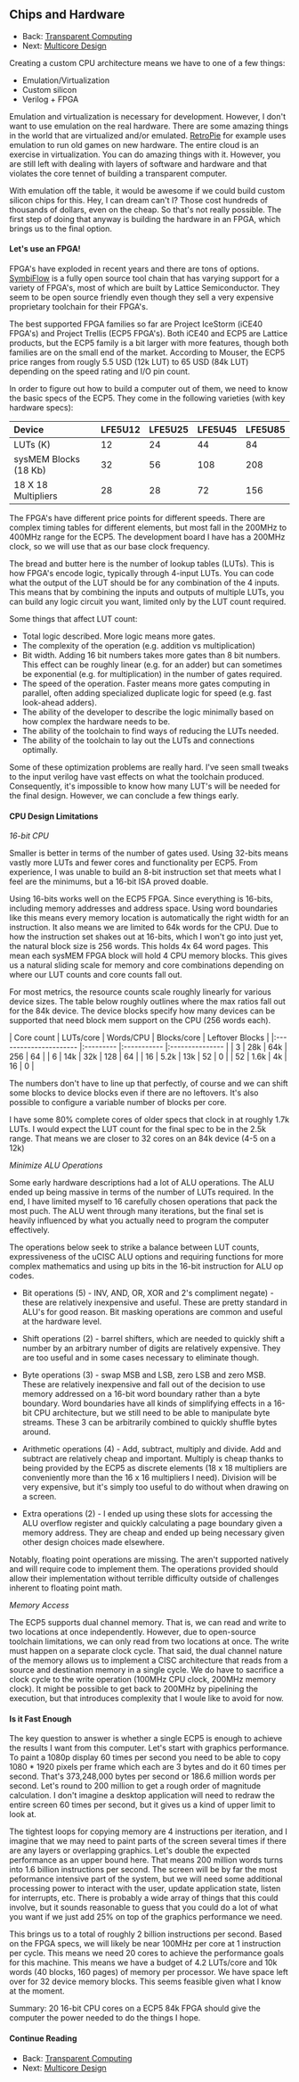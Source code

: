 ## Chips and Hardware

* Back: [Transparent Computing](03_Transparent_Computing.md)
* Next: [Multicore Design](05_Multicore_Design.md)

Creating a custom CPU architecture means we have to one of a few things:

* Emulation/Virtualization
* Custom silicon
* Verilog + FPGA

Emulation and virtualization is necessary for development. However, I don't want to
use emulation on the real hardware. There are some amazing things in the world that
are virtualized and/or emulated. [RetroPie](https://retropie.org.uk/) for example
uses emulation to run old games on new hardware. The entire cloud is an exercise in
virtualization. You can do amazing things with it. However, you are still left with
dealing with layers of software and hardware and that violates the core tennet of
building a transparent computer.

With emulation off the table, it would be awesome if we could build custom silicon
chips for this. Hey, I can dream can't I? Those cost hundreds of thousands of
dollars, even on the cheap. So that's not really possible. The first step of doing
that anyway is building the hardware in an FPGA, which brings us to the final option.

#### Let's use an FPGA!

FPGA's have exploded in recent years and there are tons of options.
[SymbiFlow](https://symbiflow.github.io/) is a fully open source tool chain that has
varying support for a variety of FPGA's, most of which are built by Lattice
Semiconductor. They seem to be open source friendly even though they sell a very
expensive proprietary toolchain for their FPGA's.

The best supported FPGA families so far are Project IceStorm (iCE40 FPGA's) and
Project Trellis (ECP5 FPGA's). Both iCE40 and ECP5 are Lattice products, but the ECP5
family is a bit larger with more features, though both families are on the small end
of the market. According to Mouser, the ECP5 price ranges from rougly 5.5 USD (12k
LUT) to 65 USD (84k LUT) depending on the speed rating and I/O pin count.

In order to figure out how to build a computer out of them, we need to know the basic
specs of the ECP5. They come in the following varieties (with key hardware specs):

| Device                | LFE5U12 | LFE5U25 | LFE5U45 | LFE5U85 |
|:--------------------- |:------- |:------- |:------- |:------- |
| LUTs (K)              | 12      | 24      | 44      | 84      |
| sysMEM Blocks (18 Kb) | 32      | 56      | 108     | 208     |
| 18 X 18 Multipliers   | 28      | 28      | 72      | 156     |

The FPGA's have different price points for different speeds. There are complex
timing tables for different elements, but most fall in the 200MHz to 400MHz range
for the ECP5. The development board I have has a 200MHz clock, so we will use that
as our base clock frequency.

The bread and butter here is the number of lookup tables (LUTs). This is how FPGA's
encode logic, typically through 4-input LUTs. You can code what the output of the LUT
should be for any combination of the 4 inputs. This means that by combining the
inputs and outputs of multiple LUTs, you can build any logic circuit you want,
limited only by the LUT count required.

Some things that affect LUT count:

* Total logic described. More logic means more gates.
* The complexity of the operation (e.g. addition vs multiplication)
* Bit width. Adding 16 bit numbers takes more gates than 8 bit numbers. This effect
can be roughly linear (e.g. for an adder) but can sometimes be exponential (e.g. for
multiplication) in the number of gates required.
* The speed of the operation. Faster means more gates computing in parallel, often
adding specialized duplicate logic for speed (e.g. fast look-ahead adders).
* The ability of the developer to describe the logic minimally based on how complex
the hardware needs to be.
* The ability of the toolchain to find ways of reducing the LUTs needed.
* The ability of the toolchain to lay out the LUTs and connections optimally.

Some of these optimization problems are really hard. I've seen small tweaks to the
input verilog have vast effects on what the toolchain produced. Consequently, it's
impossible to know how many LUT's will be needed for the final design. However, we
can conclude a few things early.

#### CPU Design Limitations

*16-bit CPU*

Smaller is better in terms of the number of gates used. Using 32-bits means vastly
more LUTs and fewer cores and functionality per ECP5. From experience, I was unable
to build an 8-bit instruction set that meets what I feel are the minimums, but a
16-bit ISA proved doable.

Using 16-bits works well on the ECP5 FPGA. Since everything is 16-bits, including
memory addresses and address space. Using word boundaries like this means every
memory location is automatically the right width for an instruction. It also means
we are limited to 64k words for the CPU. Due to how the instruction set shakes out
at 16-bits, which I won't go into just yet, the natural block size is 256 words. This
holds 4x 64 word pages. This mean each sysMEM FPGA block will hold 4 CPU memory
blocks. This gives us a natural sliding scale for memory and core combinations
depending on where our LUT counts and core counts fall out.

For most metrics, the resource counts scale roughly linearly for various device
sizes. The table below roughly outlines where the max ratios fall out for the
84k device. The device blocks specify how many devices can be supported that need
block mem support on the CPU (256 words each).

| Core count | LUTs/core | Words/CPU | Blocks/core | Leftover Blocks |
|:---------------------- |:--------- |:----------- |:--------------- |
| 3          | 28k       | 64k       | 256         | 64              |
| 6          | 14k       | 32k       | 128         | 64              |
| 16         | 5.2k      | 13k       | 52          | 0               |
| 52         | 1.6k      | 4k        | 16          | 0               |

The numbers don't have to line up that perfectly, of course and we can shift some
blocks to device blocks even if there are no leftovers. It's also possible to
configure a variable number of blocks per core.

I have some 80% complete cores of older specs that clock in at roughly 1.7k LUTs. I
would expect the LUT count for the final spec to be in the 2.5k range. That means we
are closer to 32 cores on an 84k device (4-5 on a 12k)

*Minimize ALU Operations*

Some early hardware descriptions had a lot of ALU operations. The ALU ended up being
massive in terms of the number of LUTs required. In the end, I have limited myself
to 16 carefully chosen operations that pack the most puch. The ALU went through many
iterations, but the final set is heavily influenced by what you actually need to
program the computer effectively.

The operations below seek to strike a balance between LUT counts, expressiveness of
the uCISC ALU options and requiring functions for more complex mathematics and
using up bits in the 16-bit instruction for ALU op codes.

* Bit operations (5) - INV, AND, OR, XOR and 2's compliment negate) - these are
relatively inexpensive and useful. These are pretty standard in ALU's for good
reason. Bit masking operations are common and useful at the hardware level.

* Shift operations (2) - barrel shifters, which are needed to quickly shift a number
by an arbitrary number of digits are relatively expensive. They are too useful and in
some cases necessary to eliminate though.

* Byte operations (3) - swap MSB and LSB, zero LSB and zero MSB. These are relatively
inexpensive and fall out of the decision to use memory addressed on a 16-bit word
boundary rather than a byte boundary. Word boundaries have all kinds of simplifying
effects in a 16-bit CPU architecture, but we still need to be able to manipulate
byte streams. These 3 can be arbitrarily combined to quickly shuffle bytes around.

* Arithmetic operations (4) - Add, subtract, multiply and divide. Add and subtract
are relatively cheap and important. Multiply is cheap thanks to being provided by
the ECP5 as discrete elements (18 x 18 multipliers are conveniently more than the
16 x 16 multipliers I need). Division will be very expensive, but it's simply too
useful to do without when drawing on a screen.

* Extra operations (2) - I ended up using these slots for accessing the ALU overflow
register and quickly calculating a page boundary given a memory address. They are
cheap and ended up being necessary given other design choices made elsewhere.

Notably, floating point operations are missing. The aren't supported natively and
will require code to implement them. The operations provided should allow their
implementation without terrible difficulty outside of challenges inherent to floating
point math.

*Memory Access*

The ECP5 supports dual channel memory. That is, we can read and write to two
locations at once independently. However, due to open-source toolchain limitations,
we can only read from two locations at once. The write must happen on a separate
clock cycle. That said, the dual channel nature of the memory allows us to implement
a CISC architecture that reads from a source and destination memory in a single
cycle. We do have to sacrifice a clock cycle to the write operation (100MHz CPU
clock, 200MHz memory clock). It might be possible to get back to 200MHz by
pipelining the execution, but that introduces complexity that I woule like to avoid
for now.

#### Is it Fast Enough

The key question to answer is whether a single ECP5 is enough to achieve the results
I want from this computer. Let's start with graphics performance. To paint a 1080p
display 60 times per second you need to be able to copy 1080 * 1920 pixels per frame
which each are 3 bytes and do it 60 times per second. That's 373,248,000 bytes per
second or 186.6 million words per second. Let's round to 200 million to get a rough
order of magnitude calculation. I don't imagine a desktop application will need to
redraw the entire screen 60 times per second, but it gives us a kind of upper limit
to look at.

The tightest loops for copying memory are 4 instructions per iteration, and I
imagine that we may need to paint parts of the screen several times if there are any
layers or overlapping graphics. Let's double the expected performance as an upper
bound here. That means 200 million words turns into 1.6 billion instructions per
second. The screen will be by far the most peformance intensive part of the system,
but we will need some additional processing power to interact with the user, update
application state, listen for interrupts, etc. There is probably a wide array of
things that this could involve, but it sounds reasonable to guess that you could do
a lot of what you want if we just add 25% on top of the graphics performance we need.

This brings us to a total of roughly 2 billion instructions per second. Based on the
FPGA specs, we will likely be near 100MHz per core at 1 instruction per cycle. This
means we need 20 cores to achieve the performance goals for this machine. This means
we have a budget of 4.2 LUTs/core and 10k words (40 blocks, 160 pages) of memory
per processor. We have space left over for 32 device memory blocks. This seems
feasible given what I know at the moment.

Summary: 20 16-bit CPU cores on a ECP5 84k FPGA should give the computer the power
needed to do the things I hope.

#### Continue Reading

* Back: [Transparent Computing](03_Transparent_Computing.md)
* Next: [Multicore Design](05_Multicore_Design.md)

